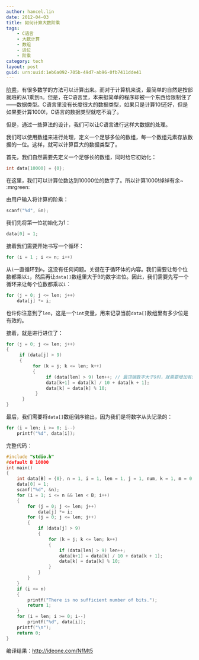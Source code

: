 ```yaml
---
author: hancel.lin
date: 2012-04-03
title: 如何计算大数阶乘
tags: 
    - C语言
    - 大数计算
    - 数组
    - 进位
    - 阶乘
category: tech
layout: post
guid: urn:uuid:1eb6a092-705b-49d7-ab96-0fb7411dde41
---
```


[阶乘](https://zh.wikipedia.org/wiki/%E9%9A%8E%E4%B9%98)，有很多数学的方法可以计算出来。而对于计算机来说，最简单的自然是按部就班的从1乘到n。但是，在C语言里，本来挺简单的程序却被一个东西给限制住了——数据类型。C语言里没有长度很大的数据类型，如果只是计算10!还好，但是如果要计算1000!，C语言的数据类型就吃不消了。

但是，通过一些算法的设计，我们可以让C语言进行这样大数据的处理。

我们可以使用数组来进行处理，定义一个足够多位的数组，每一个数组元素存放数据的一位。这样，就可以计算巨大的数据类型了。

首先，我们自然需要先定义一个足够长的数组，同时给它初始化：

```c
int data[10000] = {0};
```
<!--more-->

在这里，我们可以计算位数达到10000位的数字了。所以计算1000!绰绰有余~ :mrgreen:

由用户输入将计算的阶乘：

```c
scanf("%d", &n);
```

我们先将第一位初始化为1：

```c
data[0] = 1;
```

接着我们需要开始书写一个循环：

```c
for (i = 1 ; i <= n; i++)
```

从`i`一直循环到`n`，这没有任何问题。关键在于循环体的内容。我们需要让每个位数都乘以`i`，然后再让`data[]`数组里大于9的数字进位。因此，我们需要先写一个循环来让每个位数都乘以`i`：

```c
for (j = 0; j <= len; j++)  
    data[j] *= i;  
```
也许你注意到了`len`，这是一个`int`变量，用来记录当前`data[]`数组里有多少位是有效的。

接着，就是进行进位了：

```c
for (j = 0; j <= len; j++)  
{  
     if (data[j] > 9)  
     {  
          for (k = j; k <= len; k++)  
          {  
               if (data[len] > 9) len++; // 最顶端数字大于9时，就需要增加有效位数了  
               data[k+1] = data[k] / 10 + data[k + 1];  
               data[k] = data[k] % 10;  
           }  
      }  
}  
```

最后，我们需要将`data[]`数组倒序输出，因为我们是将数字从头记录的：

```c
for (i = len; i >= 0; i--)  
    printf("%d", data[i]);  
```

完整代码：

```c
#include "stdio.h"  
#default B 10000  
int main()  
{  
    int data[B] = {0}, n = 1, i = 1, len = 1, j = 1, num, k = 1, m = 0;  
    data[0] = 1;  
    scanf("%d", &n);  
    for (i = 1; i <= n && len < B; i++)  
    {  
        for (j = 0; j <= len; j++)  
            data[j] *= i;  
        for (j = 0; j <= len; j++)  
        {  
            if (data[j] > 9)  
            {  
                for (k = j; k <= len; k++)  
                {  
                    if (data[len] > 9) len++;  
                    data[k+1] = data[k] / 10 + data[k + 1];  
                    data[k] = data[k] % 10;  
                }  
            }  
        }  
    }  
    if (i <= n)  
    {  
        printf("There is no sufficient number of bits.");  
        return 1;  
    }  
    for (i = len; i >= 0; i--)  
        printf("%d", data[i]);  
    printf("\n");  
    return 0;  
}  
```
编译结果：http://ideone.com/NfMt5
